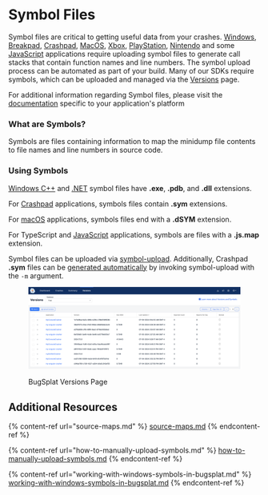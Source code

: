 # Symbol Files

Symbol files are critical to getting useful data from your crashes. [Windows](../../getting-started/integrations/desktop/cplusplus/), [Breakpad](../../getting-started/integrations/cross-platform/breakpad.md), [Crashpad](../../getting-started/integrations/cross-platform/crashpad/), [MacOS](../../getting-started/integrations/desktop/macos.md), [Xbox](../../getting-started/integrations/game-development/xbox.md), [PlayStation](../../getting-started/integrations/game-development/playstation.md), [Nintendo](../../getting-started/integrations/game-development/nintendo.md) and some [JavaScript](../../getting-started/integrations/web/javascript.md) applications require uploading symbol files to generate call stacks that contain function names and line numbers. The symbol upload process can be automated as part of your build. Many of our SDKs require symbols, which can be uploaded and managed via the [Versions](https://app.bugsplat.com/v2/versions) page.

For additional information regarding Symbol files, please visit the [documentation](../../../) specific to your application's platform

### What are Symbols?

Symbols are files containing information to map the minidump file contents to file names and line numbers in source code.

### Using Symbols

[Windows C++](../../getting-started/integrations/desktop/cplusplus/) and [.NET](../../getting-started/integrations/desktop/windows-dot-net-framework.md) symbol files have **.exe**, **.pdb**, and **.dll** extensions.

For [Crashpad](../../getting-started/integrations/cross-platform/crashpad/) applications, symbols files contain **.sym** extensions.

For [macOS](../../getting-started/integrations/desktop/macos.md) applications, symbols files end with a **.dSYM** extension.

For TypeScript and [JavaScript](../../getting-started/integrations/web/javascript.md) applications, symbols are files with a **.js.map** extension.

Symbol files can be uploaded via [symbol-upload](../../../education/faq/how-to-upload-symbol-files-with-symbol-upload.md). Additionally, Crashpad **.sym** files can be [generated automatically](../../../education/faq/how-to-upload-symbol-files-with-symbol-upload.md#improving-upload-speeds-1) by invoking symbol-upload with the `-m` argument.

<figure><img src="../../../.gitbook/assets/image (50).png" alt=""><figcaption><p>BugSplat Versions Page</p></figcaption></figure>

## Additional Resources

{% content-ref url="source-maps.md" %}
[source-maps.md](source-maps.md)
{% endcontent-ref %}

{% content-ref url="how-to-manually-upload-symbols.md" %}
[how-to-manually-upload-symbols.md](how-to-manually-upload-symbols.md)
{% endcontent-ref %}

{% content-ref url="working-with-windows-symbols-in-bugsplat.md" %}
[working-with-windows-symbols-in-bugsplat.md](working-with-windows-symbols-in-bugsplat.md)
{% endcontent-ref %}
